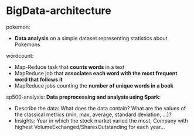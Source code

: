 # BigData-architecture

pokemon: 
  - **Data analysis** on a simple dataset representing statistics about Pokemons

wordcount:
  - Map-Reduce task that **counts words** in a text
  - MapReduce job that **associates each word with the most frequent word that follows it**
  - MapReduce jobs counting the **number of unique words in a book**

sp500-analysis:
  **Data preprocessing and analysis using Spark**:
  -  Describe the data: What does the data contain? What are the values of the classical metrics (min, max, average, standard deviation, ...)?
  -  Insights: Year in which the stock market varied the most, Company with highest VolumeExchanged/SharesOutstanding for each year...

